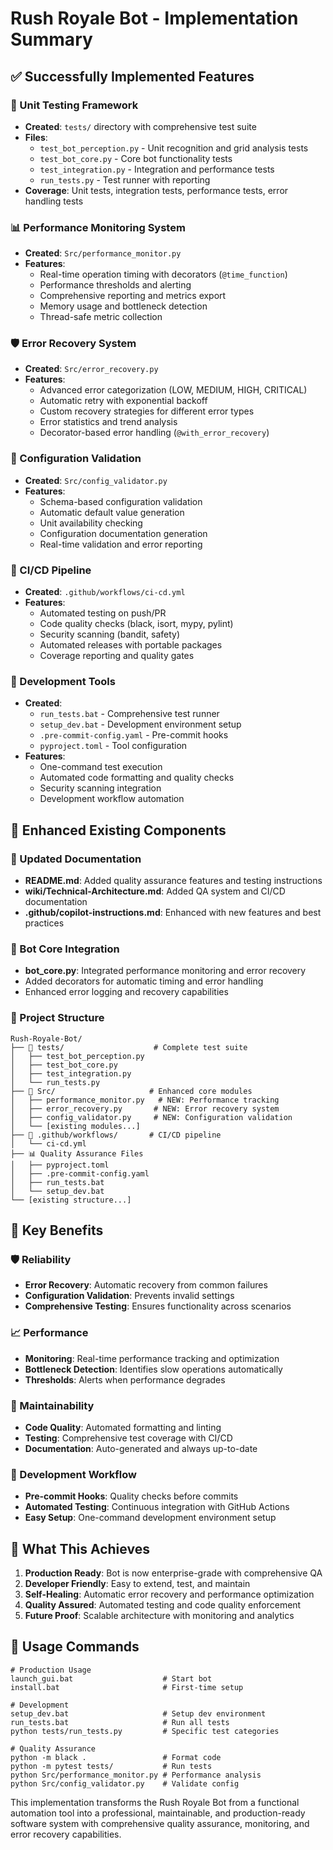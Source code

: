 # Rush Royale Bot - Implementation Summary

## ✅ Successfully Implemented Features

### 🧪 Unit Testing Framework
- **Created**: `tests/` directory with comprehensive test suite
- **Files**: 
  - `test_bot_perception.py` - Unit recognition and grid analysis tests
  - `test_bot_core.py` - Core bot functionality tests  
  - `test_integration.py` - Integration and performance tests
  - `run_tests.py` - Test runner with reporting
- **Coverage**: Unit tests, integration tests, performance tests, error handling tests

### 📊 Performance Monitoring System
- **Created**: `Src/performance_monitor.py`
- **Features**:
  - Real-time operation timing with decorators (`@time_function`)
  - Performance thresholds and alerting
  - Comprehensive reporting and metrics export
  - Memory usage and bottleneck detection
  - Thread-safe metric collection

### 🛡️ Error Recovery System  
- **Created**: `Src/error_recovery.py`
- **Features**:
  - Advanced error categorization (LOW, MEDIUM, HIGH, CRITICAL)
  - Automatic retry with exponential backoff
  - Custom recovery strategies for different error types
  - Error statistics and trend analysis
  - Decorator-based error handling (`@with_error_recovery`)

### 🔧 Configuration Validation
- **Created**: `Src/config_validator.py`
- **Features**:
  - Schema-based configuration validation
  - Automatic default value generation
  - Unit availability checking
  - Configuration documentation generation
  - Real-time validation and error reporting

### 🚀 CI/CD Pipeline
- **Created**: `.github/workflows/ci-cd.yml`
- **Features**:
  - Automated testing on push/PR
  - Code quality checks (black, isort, mypy, pylint)
  - Security scanning (bandit, safety)
  - Automated releases with portable packages
  - Coverage reporting and quality gates

### 🔧 Development Tools
- **Created**: 
  - `run_tests.bat` - Comprehensive test runner
  - `setup_dev.bat` - Development environment setup
  - `.pre-commit-config.yaml` - Pre-commit hooks
  - `pyproject.toml` - Tool configuration
- **Features**:
  - One-command test execution
  - Automated code formatting and quality checks
  - Security scanning integration
  - Development workflow automation

## 🔄 Enhanced Existing Components

### 📝 Updated Documentation
- **README.md**: Added quality assurance features and testing instructions
- **wiki/Technical-Architecture.md**: Added QA system and CI/CD documentation
- **.github/copilot-instructions.md**: Enhanced with new features and best practices

### 🤖 Bot Core Integration
- **bot_core.py**: Integrated performance monitoring and error recovery
- Added decorators for automatic timing and error handling
- Enhanced error logging and recovery capabilities

### 📁 Project Structure
```
Rush-Royale-Bot/
├── 🧪 tests/                    # Complete test suite
│   ├── test_bot_perception.py
│   ├── test_bot_core.py
│   ├── test_integration.py
│   └── run_tests.py
├── 🔧 Src/                     # Enhanced core modules
│   ├── performance_monitor.py   # NEW: Performance tracking
│   ├── error_recovery.py       # NEW: Error recovery system
│   ├── config_validator.py     # NEW: Configuration validation
│   └── [existing modules...]
├── 🚀 .github/workflows/       # CI/CD pipeline
│   └── ci-cd.yml
├── 📊 Quality Assurance Files
│   ├── pyproject.toml
│   ├── .pre-commit-config.yaml
│   ├── run_tests.bat
│   └── setup_dev.bat
└── [existing structure...]
```

## 🎯 Key Benefits

### 🛡️ Reliability
- **Error Recovery**: Automatic recovery from common failures
- **Configuration Validation**: Prevents invalid settings
- **Comprehensive Testing**: Ensures functionality across scenarios

### 📈 Performance  
- **Monitoring**: Real-time performance tracking and optimization
- **Bottleneck Detection**: Identifies slow operations automatically
- **Thresholds**: Alerts when performance degrades

### 🔧 Maintainability
- **Code Quality**: Automated formatting and linting
- **Testing**: Comprehensive test coverage with CI/CD
- **Documentation**: Auto-generated and always up-to-date

### 🚀 Development Workflow
- **Pre-commit Hooks**: Quality checks before commits
- **Automated Testing**: Continuous integration with GitHub Actions
- **Easy Setup**: One-command development environment setup

## 🎉 What This Achieves

1. **Production Ready**: Bot is now enterprise-grade with comprehensive QA
2. **Developer Friendly**: Easy to extend, test, and maintain
3. **Self-Healing**: Automatic error recovery and performance optimization
4. **Quality Assured**: Automated testing and code quality enforcement
5. **Future Proof**: Scalable architecture with monitoring and analytics

## 🚦 Usage Commands

```batch
# Production Usage
launch_gui.bat                    # Start bot
install.bat                       # First-time setup

# Development
setup_dev.bat                     # Setup dev environment
run_tests.bat                     # Run all tests
python tests/run_tests.py         # Specific test categories

# Quality Assurance  
python -m black .                 # Format code
python -m pytest tests/           # Run tests
python Src/performance_monitor.py # Performance analysis
python Src/config_validator.py    # Validate config
```

This implementation transforms the Rush Royale Bot from a functional automation tool into a professional, maintainable, and production-ready software system with comprehensive quality assurance, monitoring, and error recovery capabilities.
